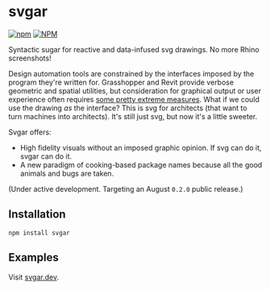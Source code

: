 # svgar

[![npm](https://img.shields.io/npm/v/svgar.svg?style=flat-square)](https://www.npmjs.com/package/svgar)
[![NPM](https://img.shields.io/npm/l/svgar.svg?style=flat-square)](https://github.com/WeWorkSandbox/svgar/blob/master/LICENSE)

Syntactic sugar for reactive and data-infused svg drawings. No more Rhino screenshots!

Design automation tools are constrained by the interfaces imposed by the program they're written for. Grasshopper and Revit provide verbose geometric and spatial utilities, but consideration for graphical output or user experience often requires [some pretty extreme measures](https://www.food4rhino.com/app/human-ui). What if we could use the drawing *as* the interface? This is svg for architects (that want to turn machines into architects). It's still just svg, but now it's a little sweeter.

Svgar offers:

* High fidelity visuals without an imposed graphic opinion. If svg can do it, svgar can do it.
* A new paradigm of cooking-based package names because all the good animals and bugs are taken.

(Under active development. Targeting an August `0.2.0` public release.)

## Installation

`npm install svgar`

## Examples

Visit [svgar.dev](https://svgar.dev).
